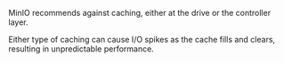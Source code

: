 MinIO recommends against caching, either at the drive or the controller layer.

Either type of caching can cause I/O spikes as the cache fills and clears, resulting in unpredictable performance.